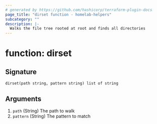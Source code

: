 ```yaml
---
# generated by https://github.com/hashicorp/terraform-plugin-docs
page_title: "dirset function - homelab-helpers"
subcategory: ""
description: |-
  Walks the file tree rooted at root and finds all directories
---
```


# function: dirset





## Signature

<!-- signature generated by tfplugindocs -->
```text
dirset(path string, pattern string) list of string
```

## Arguments

<!-- arguments generated by tfplugindocs -->
1. `path` (String) The path to walk
1. `pattern` (String) The pattern to match

